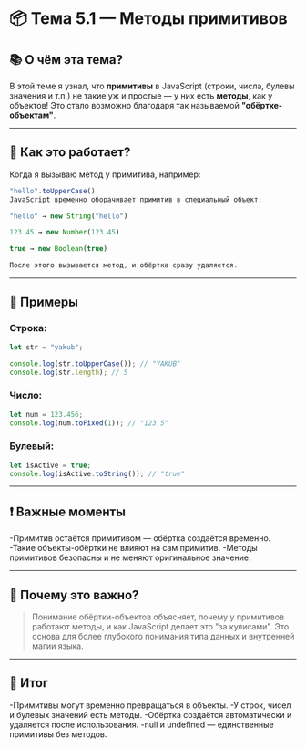 # 📦 Тема 5.1 — Методы примитивов

## 📚 О чём эта тема?

В этой теме я узнал, что **примитивы** в JavaScript (строки, числа, булевы значения и т.п.) не такие уж и простые — у них есть **методы**, как у объектов! Это стало возможно благодаря так называемой **"обёртке-объектам"**.

---

## 🧠 Как это работает?

Когда я вызываю метод у примитива, например:

```javascript
"hello".toUpperCase()
JavaScript временно оборачивает примитив в специальный объект:

"hello" → new String("hello")

123.45 → new Number(123.45)

true → new Boolean(true)

После этого вызывается метод, и обёртка сразу удаляется.
```

---

## 📌 Примеры

### Строка:

```javascript
let str = "yakub";

console.log(str.toUpperCase()); // "YAKUB"
console.log(str.length); // 5
```

### Число:

```javascript
let num = 123.456;
console.log(num.toFixed(1)); // "123.5"
```

### Булевый:

```javascript
let isActive = true;
console.log(isActive.toString()); // "true"
```

---

## ❗ Важные моменты

-Примитив остаётся примитивом — обёртка создаётся временно.
-Такие объекты-обёртки не влияют на сам примитив.
-Методы примитивов безопасны и не меняют оригинальное значение.

---

## 🤯 Почему это важно?

> Понимание обёртки-объектов объясняет, почему у примитивов работают методы, и как JavaScript делает это "за кулисами". Это основа для более глубокого понимания типа данных и внутренней магии языка.

---

## 🏁 Итог

-Примитивы могут временно превращаться в объекты.
-У строк, чисел и булевых значений есть методы.
-Обёртка создаётся автоматически и удаляется после использования.
-null и undefined — единственные примитивы без методов.
